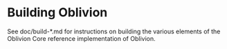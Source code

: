 Building Oblivion
================

See doc/build-*.md for instructions on building the various
elements of the Oblivion Core reference implementation of Oblivion.
